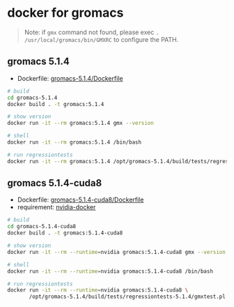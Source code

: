 # docker for gromacs

> Note: if `gmx` command not found, please exec `. /usr/local/gromacs/bin/GMXRC` to configure the PATH.

## gromacs 5.1.4

- Dockerfile: [gromacs-5.1.4/Dockerfile](gromacs-5.1.4/Dockerfile)

```sh
# build
cd gromacs-5.1.4
docker build . -t gromacs:5.1.4
```

```sh
# show version
docker run -it --rm gromacs:5.1.4 gmx --version

# shell
docker run -it --rm gromacs:5.1.4 /bin/bash

# run regressiontests
docker run -it --rm gromacs:5.1.4 /opt/gromacs-5.1.4/build/tests/regressiontests-5.1.4/gmxtest.pl all
```

## gromacs 5.1.4-cuda8

- Dockerfile: [gromacs-5.1.4-cuda8/Dockerfile](gromacs-5.1.4-cuda8/Dockerfile)
- requirement: [nvidia-docker](https://github.com/NVIDIA/nvidia-docker)

```sh
# build
cd gromacs-5.1.4-cuda8
docker build . -t gromacs:5.1.4-cuda8
```

```sh
# show version
docker run -it --rm --runtime=nvidia gromacs:5.1.4-cuda8 gmx --version

# shell
docker run -it --rm --runtime=nvidia gromacs:5.1.4-cuda8 /bin/bash

# run regressiontests
docker run -it --rm --runtime=nvidia gromacs:5.1.4-cuda8 \
       /opt/gromacs-5.1.4/build/tests/regressiontests-5.1.4/gmxtest.pl all
```


